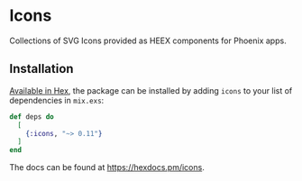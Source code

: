 # Icons

Collections of SVG Icons provided as HEEX components for Phoenix apps.

## Installation

[Available in Hex](https://hex.pm/icons), the package can be installed
by adding `icons` to your list of dependencies in `mix.exs`:

```elixir
def deps do
  [
    {:icons, "~> 0.11"}
  ]
end
```

The docs can be found at <https://hexdocs.pm/icons>.

